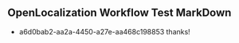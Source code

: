## OpenLocalization Workflow Test MarkDown
* a6d0bab2-aa2a-4450-a27e-aa468c198853 thanks!

<!--HONumber=Jul16_HO4-->


